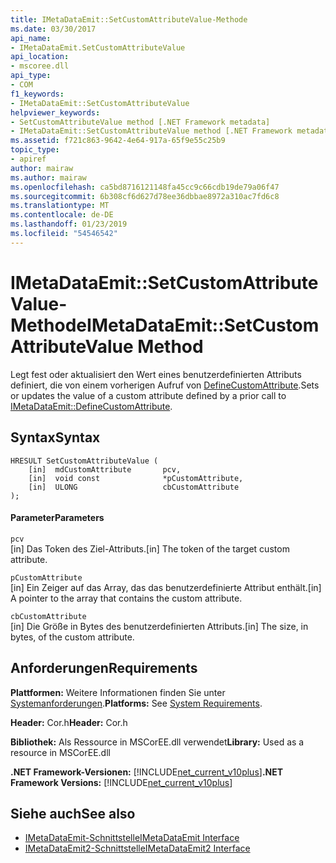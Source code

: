 ```yaml
---
title: IMetaDataEmit::SetCustomAttributeValue-Methode
ms.date: 03/30/2017
api_name:
- IMetaDataEmit.SetCustomAttributeValue
api_location:
- mscoree.dll
api_type:
- COM
f1_keywords:
- IMetaDataEmit::SetCustomAttributeValue
helpviewer_keywords:
- SetCustomAttributeValue method [.NET Framework metadata]
- IMetaDataEmit::SetCustomAttributeValue method [.NET Framework metadata]
ms.assetid: f721c863-9642-4e64-917a-65f9e55c25b9
topic_type:
- apiref
author: mairaw
ms.author: mairaw
ms.openlocfilehash: ca5bd8716121148fa45cc9c66cdb19de79a06f47
ms.sourcegitcommit: 6b308cf6d627d78ee36dbbae8972a310ac7fd6c8
ms.translationtype: MT
ms.contentlocale: de-DE
ms.lasthandoff: 01/23/2019
ms.locfileid: "54546542"
---
```

# <a name="imetadataemitsetcustomattributevalue-method"></a><span data-ttu-id="8416d-102">IMetaDataEmit::SetCustomAttributeValue-Methode</span><span class="sxs-lookup"><span data-stu-id="8416d-102">IMetaDataEmit::SetCustomAttributeValue Method</span></span>
<span data-ttu-id="8416d-103">Legt fest oder aktualisiert den Wert eines benutzerdefinierten Attributs definiert, die von einem vorherigen Aufruf von [DefineCustomAttribute](../../../../docs/framework/unmanaged-api/metadata/imetadataemit-definecustomattribute-method.md).</span><span class="sxs-lookup"><span data-stu-id="8416d-103">Sets or updates the value of a custom attribute defined by a prior call to [IMetaDataEmit::DefineCustomAttribute](../../../../docs/framework/unmanaged-api/metadata/imetadataemit-definecustomattribute-method.md).</span></span>  
  
## <a name="syntax"></a><span data-ttu-id="8416d-104">Syntax</span><span class="sxs-lookup"><span data-stu-id="8416d-104">Syntax</span></span>  
  
```  
HRESULT SetCustomAttributeValue (   
    [in]  mdCustomAttribute       pcv,   
    [in]  void const              *pCustomAttribute,    
    [in]  ULONG                   cbCustomAttribute   
);  
```  
  
#### <a name="parameters"></a><span data-ttu-id="8416d-105">Parameter</span><span class="sxs-lookup"><span data-stu-id="8416d-105">Parameters</span></span>  
 `pcv`  
 <span data-ttu-id="8416d-106">[in] Das Token des Ziel-Attributs.</span><span class="sxs-lookup"><span data-stu-id="8416d-106">[in] The token of the target custom attribute.</span></span>  
  
 `pCustomAttribute`  
 <span data-ttu-id="8416d-107">[in] Ein Zeiger auf das Array, das das benutzerdefinierte Attribut enthält.</span><span class="sxs-lookup"><span data-stu-id="8416d-107">[in] A pointer to the array that contains the custom attribute.</span></span>  
  
 `cbCustomAttribute`  
 <span data-ttu-id="8416d-108">[in] Die Größe in Bytes des benutzerdefinierten Attributs.</span><span class="sxs-lookup"><span data-stu-id="8416d-108">[in] The size, in bytes, of the custom attribute.</span></span>  
  
## <a name="requirements"></a><span data-ttu-id="8416d-109">Anforderungen</span><span class="sxs-lookup"><span data-stu-id="8416d-109">Requirements</span></span>  
 <span data-ttu-id="8416d-110">**Plattformen:** Weitere Informationen finden Sie unter [Systemanforderungen](../../../../docs/framework/get-started/system-requirements.md).</span><span class="sxs-lookup"><span data-stu-id="8416d-110">**Platforms:** See [System Requirements](../../../../docs/framework/get-started/system-requirements.md).</span></span>  
  
 <span data-ttu-id="8416d-111">**Header:** Cor.h</span><span class="sxs-lookup"><span data-stu-id="8416d-111">**Header:** Cor.h</span></span>  
  
 <span data-ttu-id="8416d-112">**Bibliothek:** Als Ressource in MSCorEE.dll verwendet</span><span class="sxs-lookup"><span data-stu-id="8416d-112">**Library:** Used as a resource in MSCorEE.dll</span></span>  
  
 <span data-ttu-id="8416d-113">**.NET Framework-Versionen:** [!INCLUDE[net_current_v10plus](../../../../includes/net-current-v10plus-md.md)]</span><span class="sxs-lookup"><span data-stu-id="8416d-113">**.NET Framework Versions:** [!INCLUDE[net_current_v10plus](../../../../includes/net-current-v10plus-md.md)]</span></span>  
  
## <a name="see-also"></a><span data-ttu-id="8416d-114">Siehe auch</span><span class="sxs-lookup"><span data-stu-id="8416d-114">See also</span></span>
- [<span data-ttu-id="8416d-115">IMetaDataEmit-Schnittstelle</span><span class="sxs-lookup"><span data-stu-id="8416d-115">IMetaDataEmit Interface</span></span>](../../../../docs/framework/unmanaged-api/metadata/imetadataemit-interface.md)
- [<span data-ttu-id="8416d-116">IMetaDataEmit2-Schnittstelle</span><span class="sxs-lookup"><span data-stu-id="8416d-116">IMetaDataEmit2 Interface</span></span>](../../../../docs/framework/unmanaged-api/metadata/imetadataemit2-interface.md)
